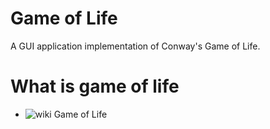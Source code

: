 # Game of Life
A GUI application implementation of Conway's Game of Life.

# What is game of life

- ![wiki Game of Life](https://en.wikipedia.org/wiki/Conway%27s_Game_of_Life)
